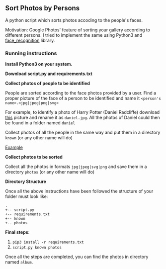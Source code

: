 ## Sort Photos by Persons

A python script which sorts photos accoding to the people's faces.

Motivation: Google Photos' feature of sorting your gallery according to different persons. I tried to implement the same using Python3 and [face_recognition](https://github.com/ageitgey/face_recognition) library.

### Running instructions

**Install Python3 on your system.**  
  
**Download script.py and requirements.txt**  
  
**Collect photos of people to be identified**

People are sorted according to the face photos provided by a user. Find a proper picture of the face of a person to be identified and name it `<person's name>.<jpg|jpeg|png|svg>`

For example, to identify a photo of Harry Potter (Daniel Radcliffe) download [this](https://i1.wp.com/metro.co.uk/wp-content/uploads/2013/06/ay_111335926.jpg) picture and rename it as `daniel.jpg`. All the photos of Daniel could then be found in a folder named `daniel`
  
Collect photos of all the people in the same way and put them in a directory `known` (or any other name will do)
  
[Example](https://github.com/zerefwayne/automation/tree/master/2-sort-album-by-people/known)

**Collect photos to be sorted**

Collect all the photos in formats `jpg|jpeg|svg|png` and save them in a directory `photos` (or any other name will do)

**Directory Structure**

Once all the above instructions have been followed the structure of your folder must look like:

```
.
+-- script.py
+-- requirements.txt
+-- known
+-- photos
```

**Final steps**:

1. ```pip3 install -r requirements.txt```
2. ```script.py known photos```

Once all the steps are completed, you can find the photos in directory named `album`.
